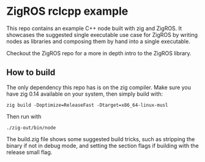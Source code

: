 # ZigROS rclcpp example

This repo contains an example C++ node built with zig and ZigROS.
It showcases the suggested single executable use case for ZigROS by writing nodes as libraries and composing them by hand into a single executable.

Checkout the ZigROS repo for a more in depth intro to the ZigROS library.

## How to build

The only dependency this repo has is on the zig compiler.
Make sure you have zig 0.14 available on your system, then simply build with:

```
zig build -Doptimize=ReleaseFast -Dtarget=x86_64-linux-musl
```

Then run with

```
./zig-out/bin/node
```

The build.zig file shows some suggested build tricks, such as stripping the binary if not in debug mode, and setting the section flags if building with the release small flag. 

